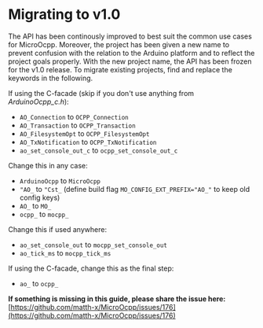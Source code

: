 # Migrating to v1.0

The API has been continously improved to best suit the common use cases for MicroOcpp. Moreover, the project has been given a new name to prevent confusion with the relation to the Arduino platform and to reflect the project goals properly. With the new project name, the API has been frozen for the v1.0 release. To migrate existing projects, find and replace the keywords in the following.

If using the C-facade (skip if you don't use anything from *ArduinoOcpp_c.h*):

- `AO_Connection` to `OCPP_Connection`
- `AO_Transaction` to `OCPP_Transaction`
- `AO_FilesystemOpt` to `OCPP_FilesystemOpt`
- `AO_TxNotification` to `OCPP_TxNotification`
- `ao_set_console_out_c` to `ocpp_set_console_out_c`

Change this in any case:

- `ArduinoOcpp` to `MicroOcpp`
- `"AO_` to `"Cst_` (define build flag `MO_CONFIG_EXT_PREFIX="AO_"` to keep old config keys)
- `AO_` to `MO_`
- `ocpp_` to `mocpp_`

Change this if used anywhere:

- `ao_set_console_out` to `mocpp_set_console_out`
- `ao_tick_ms` to `mocpp_tick_ms`

If using the C-facade, change this as the final step:

- `ao_` to `ocpp_`

**If something is missing in this guide, please share the issue here:** [https://github.com/matth-x/MicroOcpp/issues/176](https://github.com/matth-x/MicroOcpp/issues/176)
